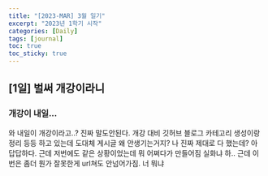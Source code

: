 ```yaml
---
title: "[2023-MAR] 3월 일기"
excerpt: "2023년 1학기 시작"
categories: [Daily]
tags: [journal]
toc: true
toc_sticky: true
---
```


## [1일] 벌써 개강이라니
### 개강이 내일...
와 내일이 개강이라고..? 진짜 말도안된다. 개강 대비 깃허브 블로그 카테고리 생성이랑 정리 등등 하고 있는데 도대체 게시글 왜 안생기는거지? 나 진짜 제대로 다 했는데? 아 답답하다. 근데 저번에도 같은 상황이었는데 뭐 어쩌다가 만들어짐 실화냐 하.. 근데 이번은 좀더 뭔가 잘못한게 url쳐도 안넘어가짐. 너 뭐냐